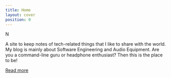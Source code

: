 ```yaml
---
title: Home
layout: cover
position: 0
---
```

<span class="cover-logo hidden-xs">N</span>

A site to keep notes of tech-related things that I like to share with the world.
My blog is mainly about Software Engineering and Audio Equipment. Are you a
command-line guru or headphone enthusiast? Then this is the place to be!

<a href="/blog.html" class="btn btn-default">Read more</a>